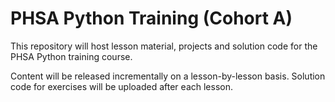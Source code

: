 # PHSA Python Training (Cohort A)

This repository will host lesson material, projects and solution code for the PHSA Python training course. 

Content will be released incrementally on a lesson-by-lesson basis. Solution code for exercises will be uploaded after each lesson.
